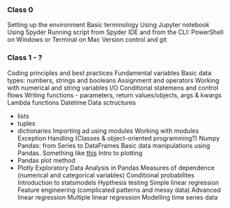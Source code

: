 ### Class 0

Setting up the environment
Basic terminology
Using Jupyter notebook
Using Spyder
Running script from Spyder IDE and from the CLI: PowerShell on Windows or Terminal on Mac
Version control and git

### Class 1 - ?

Coding principles and best practices
Fundamental variables
Basic data types: numbers, strings and booleans
Assignment and operators
Working with numerical and string variables
I/O
Conditional statemens and control flows
Writing functions - parameters, return values/objects, args & kwargs
Lambda functions
Datetime
Data sctructures
- lists
- tuples
- dictionaries
Importing ad using modules
Working with modules
Exception Handling
(Classes & object-oriented programming?)
Numpy
Pandas: from Series to DataFrames
Basic data manipulations using Pandas. Something like <a href="https://github.com/peterduronelly/Scientific-Python/blob/master/class9.ipynb"> this</a>
Intro to plotting 
- Pandas plot method 
- Plotly
Exploratory Data Analysis in Pandas
Measures of dependence (numerical and categorical variables)
Conditional probabilites
Introduction to statsmodels
Hypthesis testing
Simple linear regression
Feature engineering (complicated patterns and messy data)
Advanced linear regression
Multiple linear regression
Modelling time series data









